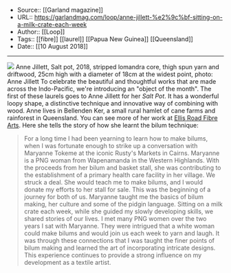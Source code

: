 ﻿
  * Source:: [[Garland magazine]]
  * URL:: https://garlandmag.com/loop/anne-jillett-%e2%9c%bf-sitting-on-a-milk-crate-each-week
  * Author:: [[Loop]]
  * Tags:: [[fibre]] [[laurel]] [[Papua New Guinea]] [[Queensland]]
  * Date:: [[10 August 2018]]


* * *
[![](https://garlandmag.com/wp-content/uploads/2018/08/Salt-Pot-HR2-1024x939.jpg)](https://garlandmag.com/wp-content/uploads/2018/08/Salt-Pot-HR2.jpg)
Anne Jillett, Salt pot, 2018, stripped lomandra core, thigh spun yarn and driftwood, 25cm high with a diameter of 18cm at the widest point, photo: Anne Jillett
To celebrate the beautiful and thoughtful works that are made across the Indo-Pacific, we're introducing an "object of the month". The first of these laurels goes to Anne Jillett for her _Salt Pot_. It has a wonderful loopy shape, a distinctive technique and innovative way of combining with wood. Anne lives in Bellenden Ker, a small rural hamlet of cane farms and rainforest in Queensland. You can see more of her work at [Ellis Road Fibre Arts](http://www.ellisroadfibreart.com). 
Here she tells the story of how she learnt the bilum technique:
> For a long time I had been yearning to learn how to make bilums, when I was fortunate enough to strike up a conversation with Maryanne Tokeme at the iconic Rusty's Markets in Cairns. Maryanne is a PNG woman from Wapenamanda in the Western Highlands. With the proceeds from her bilum and basket stall, she was contributing to the establishment of a primary health care facility in her village. We struck a deal. She would teach me to make bilums, and I would donate my efforts to her stall for sale. This was the beginning of a journey for both of us. Maryanne taught me the basics of bilum making, her culture and some of the pidgin language. Sitting on a milk crate each week, while she guided my slowly developing skills, we shared stories of our lives. I met many PNG women over the two years I sat with Maryanne. They were intrigued that a white woman could make bilums and would join us each week to yarn and laugh. It was through these connections that I was taught the finer points of bilum making and learned the art of incorporating intricate designs. This experience continues to provide a strong influence on my development as a textile artist.
 
